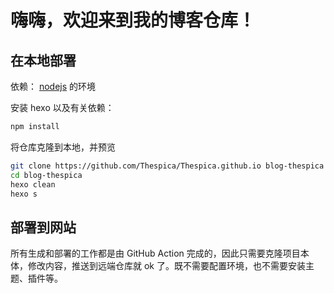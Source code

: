 # 嗨嗨，欢迎来到我的博客仓库！

## 在本地部署

依赖： [nodejs](https://nodejs.org/zh-cn/) 的环境

安装 hexo 以及有关依赖：

```bash
npm install
```

将仓库克隆到本地，并预览

```bash
git clone https://github.com/Thespica/Thespica.github.io blog-thespica
cd blog-thespica
hexo clean
hexo s
```

## 部署到网站

所有生成和部署的工作都是由 GitHub Action 完成的，因此只需要克隆项目本体，修改内容，推送到远端仓库就 ok 了。既不需要配置环境，也不需要安装主题、插件等。
